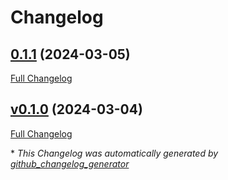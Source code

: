 # Changelog

## [0.1.1](https://github.com/Alvaroalonsobabbel/setenv/tree/0.1.1) (2024-03-05)

[Full Changelog](https://github.com/Alvaroalonsobabbel/setenv/compare/v0.1.0...0.1.1)

## [v0.1.0](https://github.com/Alvaroalonsobabbel/setenv/tree/v0.1.0) (2024-03-04)

[Full Changelog](https://github.com/Alvaroalonsobabbel/setenv/compare/0e2232c4266d664cd1cde4d8c5b12ba5bac6bb2b...v0.1.0)



\* *This Changelog was automatically generated by [github_changelog_generator](https://github.com/github-changelog-generator/github-changelog-generator)*
